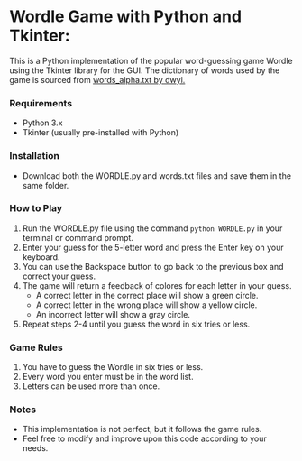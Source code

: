 # Wordle Game with Python and Tkinter:
 This is a Python implementation of the popular word-guessing game Wordle using the Tkinter library for the GUI. The dictionary of words used by the game is sourced from [words_alpha.txt by dwyl.](https://raw.githubusercontent.com/dwyl/english-words/master/words_alpha.txt)

### Requirements
 * Python 3.x
 * Tkinter (usually pre-installed with Python)
 
### Installation
 * Download both the WORDLE.py and words.txt files and save them in the same folder.
 
### How to Play
 1. Run the WORDLE.py file using the command ```python WORDLE.py``` in your terminal or command prompt.
 2. Enter your guess for the 5-letter word and press the Enter key on your keyboard.
 3. You can use the Backspace button to go back to the previous box and correct your guess.
 4. The game will return a feedback of colores for each letter in your guess.
    - A correct letter in the correct place will show a green circle.
    - A correct letter in the wrong place will show a yellow circle.
    - An incorrect letter will show a gray circle.
 5. Repeat steps 2-4 until you guess the word in six tries or less.
 
### Game Rules
 1. You have to guess the Wordle in six tries or less.
 2. Every word you enter must be in the word list. 
 3. Letters can be used more than once.
 
### Notes
 * This implementation is not perfect, but it follows the game rules.
 * Feel free to modify and improve upon this code according to your needs.
